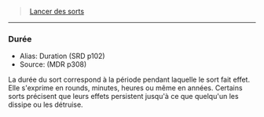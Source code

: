 ﻿> [Lancer des sorts](hd_spellcasting.md)

---

### Durée

- Alias: Duration (SRD p102)
- Source: (MDR p308)

La durée du sort correspond à la période pendant laquelle le sort fait effet. Elle s'exprime en rounds, minutes, heures ou même en années. Certains sorts précisent que leurs effets persistent jusqu'à ce que quelqu'un les dissipe ou les détruise.


